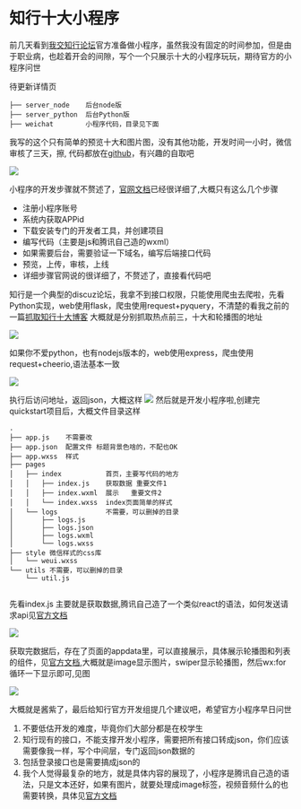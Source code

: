 # 知行十大小程序

前几天看到[我交知行论坛](http://zhixing.bjtu.edu.cn/portal.php)官方准备做小程序，虽然我没有固定的时间参加，但是由于职业病，也趁着开会的间隙，写个一个只展示十大的小程序玩玩，期待官方的小程序问世


待更新详情页
```
├── server_node    后台node版
├── server_python  后台Python版
├── weichat        小程序代码，目录见下面

```

我写的这个只有简单的预览十大和图片图，没有其他功能，开发时间一小时，微信审核了三天，擦, 代码都放在[github](https://github.com/shengxinjing/zhixing_top10)，有兴趣的自取吧

![](http://oc19olbsm.bkt.clouddn.com/zhixingpreview.gif)

小程序的开发步骤就不赘述了，[官网文档](http://oc19olbsm.bkt.clouddn.com/zhixingpreview.gif)已经很详细了,大概只有这么几个步骤

* 注册小程序账号
* 系统内获取APPid
* 下载安装专门的开发者工具，并创建项目
* 编写代码（主要是js和腾讯自己造的wxml）
* 如果需要后台，需要验证一下域名，编写后端接口代码
* 预览，上传，审核，上线
* 详细步骤官网说的很详细了，不赘述了，直接看代码吧


知行是一个典型的discuz论坛，我拿不到接口权限，只能使用爬虫去爬啦，先看Python实现，web使用flask，爬虫使用request+pyquery，不清楚的看我之前的一篇[抓取知行十大博客](https://github.com/shengxinjing/my_blog/issues/5)
大概就是分别抓取热点前三，十大和轮播图的地址

![](http://oc19olbsm.bkt.clouddn.com/zhixingserver_python.jpeg)

如果你不爱python，也有nodejs版本的，web使用express，爬虫使用request+cheerio,语法基本一致

![](http://oc19olbsm.bkt.clouddn.com/zhixingserver_node.jpeg)

执行后访问地址，返回json，大概这样
![](http://oc19olbsm.bkt.clouddn.com/zhixingjson.jpg)
然后就是开发小程序啦,创建完quickstart项目后，大概文件目录这样

```
.
├── app.js    不需要改
├── app.json  配置文件 标题背景色啥的，不配也OK
├── app.wxss  样式
├── pages
│   ├── index           首页，主要写代码的地方
│   │   ├── index.js    获取数据 重要文件1
│   │   ├── index.wxml  展示   重要文件2
│   │   └── index.wxss  index页面简单的样式
│   └── logs            不需要，可以删掉的目录
│       ├── logs.js
│       ├── logs.json
│       ├── logs.wxml
│       └── logs.wxss
├── style 微信样式的css库
│   └── weui.wxss
└── utils 不需要，可以删掉的目录
    └── util.js


```

先看index.js 主要就是获取数据,腾讯自己造了一个类似react的语法，如何发送请求api见[官方文档](https://mp.weixin.qq.com/debug/wxadoc/dev/api/network-request.html#wxrequestobject)

![](http://oc19olbsm.bkt.clouddn.com/zhixingindex.jpeg)

获取完数据后，存在了页面的appdata里，可以直接展示，具体展示轮播图和列表的组件，见[官方文档](https://mp.weixin.qq.com/debug/wxadoc/dev/component/swiper.html),大概就是image显示图片，swiper显示轮播图，然后wx:for循环一下显示即可,见图

![](http://oc19olbsm.bkt.clouddn.com/zhixingwxml.jpeg)


大概就是酱紫了，最后给知行官方开发组提几个建议吧，希望官方小程序早日问世

1. 不要低估开发的难度，毕竟你们大部分都是在校学生
2. 知行现有的接口，不能支撑开发小程序，需要把所有接口转成json，你们应该需要像我一样，写个中间层，专门返回json数据的
3. 包括登录接口也是需要搞成json的
4. 我个人觉得最复杂的地方，就是具体内容的展现了，小程序是腾讯自己造的语法，只是文本还好，如果有图片，就要处理成image标签，视频音频什么的也需要转换，具体见[官方文档](https://mp.weixin.qq.com/debug/wxadoc/dev/component/audio.html#audio)






















